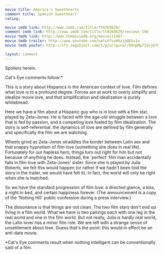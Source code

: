 ```yaml
---
movie title: America's Sweethearts
comment title: Spanish Sweetheart
rating: 

movie imdb link: http://www.imdb.com/title/tt0265029/
comment imdb link: http://www.imdb.com/title/tt0265029/reviews-198
movie tmdb link: http://www.themoviedb.org/movie/11467
movie tmdb trailer: http://www.youtube.com/watch?v=HXzjpQEGv1o
movie tmdb poster: http://cf2.imgobject.com/t/p/original/kRnpNy71SxjGf6tYvyJNfBf14BM.jpg

layout: comment
---
```


Spoilers herein.

Cat's Eye comments follow:*

This is a story about Hispanics in the American context of love. Film defines what love is to a profound degree. Forces are at work to overly simplify and idealize movie love, and that simplification and idealization is purely whitebread.

Here we have a film about a Hispanic guy who is in love with a film star, played by Zeta-Jones. He is faced with the age-old struggle between a love that is fed by passion, and a competing love fueled by film idealization. The story is self-referential: the dynamics of love are defined by film generally and specifically the film we are watching.

Wheels grind as Zeta-Jones straddles the border between Latin sex and that snappy hypnotism of film love (something she does in real life). Fortunately for our hapless hero, things turn out right for him but not because of anything he does. Instead, the 'perfect' film man accidentally falls in film love with Zeta-Jones' sister. Since she is played by Julia Roberts, we felt this would happen (or rather if we hadn't been told the story in the trailer, we would have felt it). In fact, the world will only be right when she is matched.

So we have the standard progression of film love: a directed glance, a kiss, a night in bed, and certain happiness forever. (The announcement is a copy of the 'Notting Hill' public confession during a press interview.)

The dissonance is that things are not clean. The two film stars don't end up living in a film world. What we have is two pairings each with one leg in the real world and one in the film world. But not really, Julia is hardly real world, the Latin lover has a minor film role. We are left with a strange sense of unsettlement about love. Guess that's the point: this would in effect be an anti-date movie.

*Cat's Eye comments result when nothing intelligent can be conventionally said of a film.
